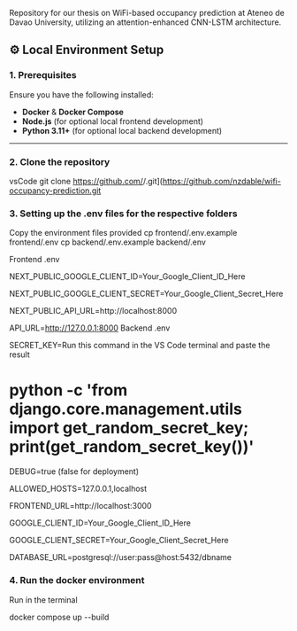 Repository for our thesis on WiFi-based occupancy prediction at Ateneo de Davao University, utilizing an attention-enhanced CNN-LSTM architecture.

## ⚙️ Local Environment Setup

### 1. Prerequisites
Ensure you have the following installed:
- **Docker** & **Docker Compose**
- **Node.js** (for optional local frontend development)
- **Python 3.11+** (for optional local backend development)

---

### 2. Clone the repository
vsCode
git clone https://github.com/<your-username>/<your-repo>.git](https://github.com/nzdable/wifi-occupancy-prediction.git

### 3. Setting up the .env files for the respective folders

Copy the environment files provided
cp frontend/.env.example frontend/.env
cp backend/.env.example backend/.env

Frontend .env

NEXT_PUBLIC_GOOGLE_CLIENT_ID=Your_Google_Client_ID_Here

NEXT_PUBLIC_GOOGLE_CLIENT_SECRET=Your_Google_Client_Secret_Here

NEXT_PUBLIC_API_URL=http://localhost:8000

API_URL=http://127.0.0.1:8000
Backend .env

SECRET_KEY=Run this command in the VS Code terminal and paste the result
# python -c 'from django.core.management.utils import get_random_secret_key; print(get_random_secret_key())'

DEBUG=true (false for deployment)

ALLOWED_HOSTS=127.0.0.1,localhost

FRONTEND_URL=http://localhost:3000

GOOGLE_CLIENT_ID=Your_Google_Client_ID_Here

GOOGLE_CLIENT_SECRET=Your_Google_Client_Secret_Here

DATABASE_URL=postgresql://user:pass@host:5432/dbname

### 4. Run the docker environment
Run in the terminal

docker compose up --build
